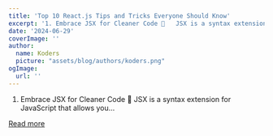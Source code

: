 ```yaml
---
title: 'Top 10 React.js Tips and Tricks Everyone Should Know'
excerpt: '1. Embrace JSX for Cleaner Code 📝   JSX is a syntax extension for JavaScript that allows you...'
date: '2024-06-29'
coverImage: ''
author:
  name: Koders
  picture: "assets/blog/authors/koders.png"
ogImage:
  url: ''
---
```


1. Embrace JSX for Cleaner Code 📝   JSX is a syntax extension for JavaScript that allows you...

[Read more](https://dev.to/vyan/top-10-reactjs-tips-and-tricks-everyone-should-know-2m18)
